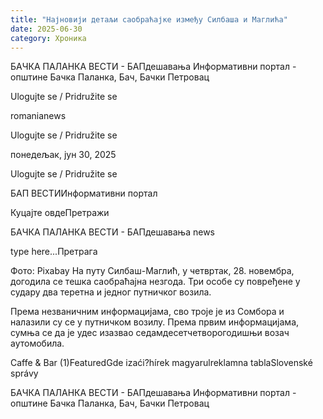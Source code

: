 ```yaml
---
title: "Најновији детаљи саобраћајке између Силбаша и Маглића"
date: 2025-06-30
category: Хроника
---
```


БАЧКА ПАЛАНКА ВЕСТИ - БАПдешавања Информативни портал - општине Бачка Паланка, Бач, Бачки Петровац

Ulogujte se / Pridružite se

romanianews

Ulogujte se / Pridružite se

понедељак, јун 30, 2025

Ulogujte se / Pridružite se

БАП ВЕСТИИнформативни портал

Куцајте овдеПретражи

БАЧКА ПАЛАНКА ВЕСТИ - БАПдешавања news

type here...Претрага

Фото: Pixabay
            На путу Силбаш-Маглић, у четвртак, 28. новембра, догодила се тешка саобраћајна незгода. Три особе су повређене у судару два теретна и једног путничког возила.

Према незваничним информацијама, сво троје је из Сомбора и налазили су се у путничком возилу.
Према првим информацијама, сумња се да је удес изазвао седамдесетчетворогодишњи возач аутомобила.

Caffe & Bar (1)FeaturedGde izaći?hírek magyarulreklamna tablaSlovenské správy

БАЧКА ПАЛАНКА ВЕСТИ - БАПдешавања Информативни портал - општине Бачка Паланка, Бач, Бачки Петровац
